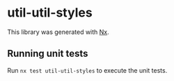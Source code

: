 # util-util-styles

This library was generated with [Nx](https://nx.dev).

## Running unit tests

Run `nx test util-util-styles` to execute the unit tests.
